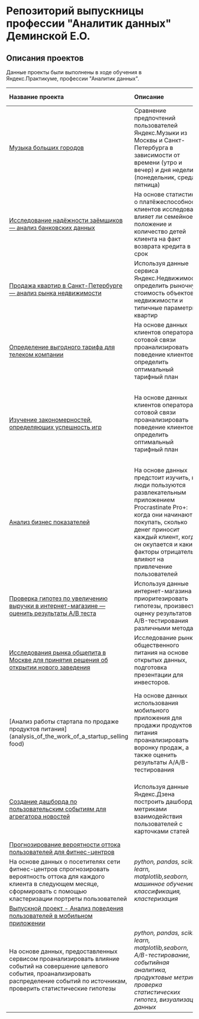 # Репозиторий выпускницы профессии "Аналитик данных" Деминской Е.О.

## Описания проектов

Данные проекты были выполнены в ходе обучения в Яндекс.Практикуме, профессии "Аналитик данных".

| Название проекта | Описание | Используемые библиотеки | 
| :---------------------- | :---------------------- | :---------------------- |
| [Музыка больших городов](big_cities_music) | Сравнение предпочтений пользователей Яндекс.Музыки из Москвы и Санкт-Петербурга в зависимости от времени (утро и вечер) и дня недели (понедельник, среда, пятница)| *pandas* |
| [Исследование надёжности заёмщиков — анализ банковских данных](bank_analysis) | На основе статистики о платёжеспособности клиентов исследовать влияет ли семейное положение и количество детей клиента на факт возврата кредита в срок | *pandas* |
| [Продажа квартир в Санкт-Петербурге — анализ рынка недвижимости](real_estate_analysis) | Используя данные сервиса Яндекс.Недвижимость, определить рыночную стоимость объектов недвижимости и типичные параметры квартир| *pandas, python, matplotlib, исследовательский анализ данных, визуализация данных, предобработка данных* |
| [Определение выгодного тарифа для телеком компании](analysis_of_tariff_plans) | На основе данных клиентов оператора сотовой связи проанализировать поведение клиентов и определить оптимальный тарифный план| *python, pandas, matplotlib, NumPy, SciPy, описательная статистика, проверка статистических гипотез* |
| [Изучение закономерностей, определяющих успешность игр](game_analysis) | На основе данных клиентов оператора сотовой связи проанализировать поведение клиентов и определить оптимальный тарифный план| *python, pandas, matplotlib, NumPy, попредобработка данных, исследовательский анализ данных, описательная статистика, проверка статистических гипотез* |
| [Анализ бизнес показателей](analysis_of_business_indicators) | На основе данных предстоит изучить, как люди пользуются развлекательным приложением Procrastinate Pro+: когда они начинают покупать, сколько денег приносит каждый клиент, когда он окупается и какие факторы отрицательно влияют на привлечение пользователей| *pandas, matplotlib, seaborn, когортный анализ, юнит-экономика, продуктовые метрики* |
| [Проверка гипотез по увеличению выручки в интернет-магазине — оценить результаты A/B теста](hypothesis_testing) | Используя данные интернет-магазина приоритезировать гипотезы, произвести оценку результатов A/B-тестирования различными методами| *python, pandas, matplotlib, SciPy, A/B-тестирование, проверка статистических гипотез* |
| [Исследования рынка общепита в Москве для принятия решения об открытии нового заведения](public_catering_market_research) | Исследование рынка общественного питания на основе открытых данных, подготовка презентации для инвесторов.| *python, pandas, seaborn, plotly, визуализация данных* |
| [Анализ работы стартапа по продаже продуктов питания](analysis_of_the_work_of_a_startup_selling food) | На основе данных использования мобильного приложения для продажи продуктов питания проанализировать воронку продаж, а также оценить результаты A/A/B-тестирования| *python, pandas, plotly, matplotlib, seaborn, A/B-тестирование, событийная аналитика, продуктовые метрики, проверка статистических гипотез, визуализация данных* |
| [Создание дашборда по пользовательским событиям для агрегатора новостей](creating_a_dashboard_for_the_news_aggregator) | Используя данные Яндекс.Дзена построить дашборд с метриками взаимодействия пользователей с карточками статей| *Python, SQLAlchemy, PostgreSQL, dash, Tableau, продуктовые метрики, построение дашбордов* |
| [Прогнозирование вероятности оттока пользователей для фитнес-центров](predicting_the_probability_of_outflow_of_users_for_fitness_centers) | 
На основе данных о посетителях сети фитнес-центров спрогнозировать вероятность оттока для каждого клиента в следующем месяце, сформировать с помощью кластеризации портреты пользователей| *python, pandas, scikit-learn, matplotlib,seaborn, машинное обучение, классификация, кластеризация* |
| [Выпускной проект - Анализ поведения пользователей в мобильном приложении](analysis_of_user_actions_in_the_mobile_application) | 
На основе данных, предоставленных сервисом проанализировать влияние событий на совершение целевого события, проанализировать распределение событий по источникам, проверить статистические гипотезы| *python, pandas, scikit-learn, matplotlib,seaborn, A/B-тестирование, событийная аналитика, продуктовые метрики, проверка статистических гипотез, визуализация данных* |